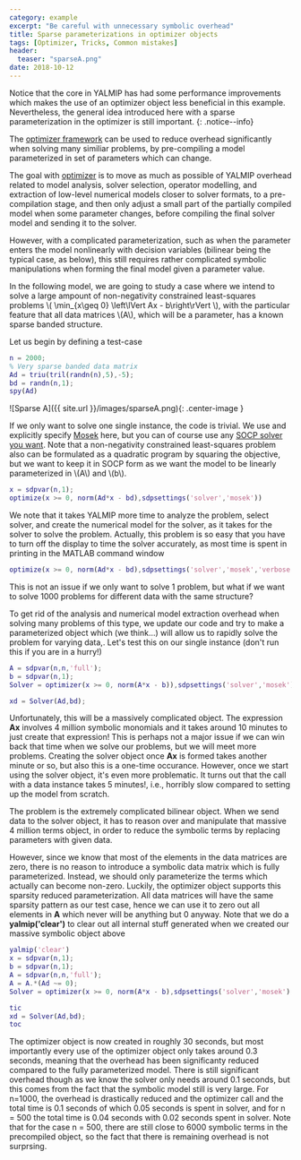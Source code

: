 ```yaml
---
category: example
excerpt: "Be careful with unnecessary symbolic overhead"
title: Sparse parameterizations in optimizer objects
tags: [Optimizer, Tricks, Common mistakes]
header:
  teaser: "sparseA.png"
date: 2018-10-12
---
```


Notice that the core in YALMIP has had some performance improvements which makes the use of an optimizer object less beneficial in this example. Nevertheless, the general idea introduced here with a sparse parameterization in the optimizer is still important.
{: .notice--info}

The [optimizer framework](/command/optimizer) can be used to reduce overhead significantly when solving many similiar problems, by pre-compiling a model parameterized in set of parameters which can change.

The goal with [optimizer](/command/optimizer) is to move as much as possible of YALMIP overhead related to model analysis, solver selection, operator modelling, and extraction of low-level numerical models closer to solver formats, to a pre-compilation stage, and then only adjust a small part of the partially compiled model when some parameter changes, before compiling the final solver model and sending it to the solver. 

However, with a complicated parameterization, such as when the parameter enters the model nonlinearly with decision variables (bilinear being the typical case, as below), this still requires rather complicated symbolic manipulations when forming the final model given a parameter value. 

In the following model, we are going to study a case where we intend to solve a large ampount of non-negativity constrained least-squares problems \\( \min_{x\geq 0} \left\lVert Ax - b\right\rVert  \\), with the particular feature that all data matrices \\(A\\), which will be a parameter, has a known sparse banded structure.

Let us begin by defining a test-case

````matlab
n = 2000;
% Very sparse banded data matrix
Ad = triu(tril(randn(n),5),-5);
bd = randn(n,1);
spy(Ad)
````

![Sparse A]({{ site.url }}/images/sparseA.png){: .center-image }

If we only want to solve one single instance, the code is trivial. We use and explicitly specify [Mosek](/solver/mosek) here, but you can of course use any [SOCP solver you want](/tags/#second-order-cone-programming-solver). Note that a non-negativity constrained least-squares problem also can be formulated as a quadratic program by squaring the objective, but we want to keep it in SOCP form as we want the model to be linearly parameterized in \\(A\\) and \\(b\\).

````matlab
x = sdpvar(n,1);
optimize(x >= 0, norm(Ad*x - bd),sdpsettings('solver','mosek'))
````

We note that it takes YALMIP more time to analyze the problem, select solver, and create the numerical model for the solver, as it takes for the solver to solve the problem. Actually, this problem is so easy that you have to turn off the display to time the solver accurately, as most time is spent in printing in the MATLAB command window

````matlab
optimize(x >= 0, norm(Ad*x - bd),sdpsettings('solver','mosek','verbose',0))
````

This is not an issue if we only want to solve 1 problem, but what if we want to solve 1000 problems for different data with the same structure?

To get rid of the analysis and numerical model extraction overhead when solving many problems of this type, we update our code and try to make a parameterized object which (we think...) will allow us to rapidly solve the problem for varying data,. Let's test this on our single instance (don't run this if you are in a hurry!)

````matlab
A = sdpvar(n,n,'full');
b = sdpvar(n,1);
Solver = optimizer(x >= 0, norm(A*x - b)),sdpsettings('solver','mosek'),{A,b},x);

xd = Solver(Ad,bd);
````

Unfortunately, this will be a massively complicated object. The expression **Ax** involves 4 million symbolic monomials and it takes around 10 minutes to just create that expression! This is perhaps not a major issue if we can win back that time when we solve our problems, but we will meet more problems. Creating the solver object once **Ax** is formed takes another minute or so, but also this is a one-time occurance. However, once we start using the solver object, it's even more problematic. It turns out that the call with a data instance takes 5 minutes!, i.e., horribly slow compared to setting up the model from scratch.

The problem is the extremely complicated bilinear object. When we send data to the solver object, it has to reason over and manipulate that massive 4 million terms object, in order to reduce the symbolic terms by replacing parameters with given data. 

However, since we know that most of the elements in the data matrices are zero, there is no reason to introduce a symbolic data matrix which is fully parameterized. Instead, we should only parameterize the terms which actually can become non-zero. Luckily, the optimizer object supports this sparsity reduced parameterization. All data matrices will have the same sparsity pattern as our test case, hence we can use it to zero out all elements in **A** which never will be anything but 0 anyway. Note that we do a **yalmip('clear')** to clear out all internal stuff generated when we created our massive symbolic object above

````matlab
yalmip('clear')
x = sdpvar(n,1);
b = sdpvar(n,1);
A = sdpvar(n,n,'full');
A = A.*(Ad ~= 0);
Solver = optimizer(x >= 0, norm(A*x - b),sdpsettings('solver','mosek'),{A,b},x);

tic
xd = Solver(Ad,bd);
toc
````

The optimizer object is now created in roughly 30 seconds, but most importantly every use of the optimizer object only takes around 0.3 seconds, meaning that the overhead has been significanty reduced compared to the fully parameterized model. There is still significant overhead though as we know the solver only needs around 0.1 seconds, but this comes from the fact that the symbolic model still is very large. For n=1000, the overhead is drastically reduced and the optimizer call and the total time is 0.1 seconds of which 0.05 seconds is spent in solver, and for n = 500 the total time is 0.04 seconds with 0.02 seconds spent in solver. Note that for the case n = 500, there are still close to 6000 symbolic terms in the precompiled object, so the fact that there is remaining overhead is not surprsing.



